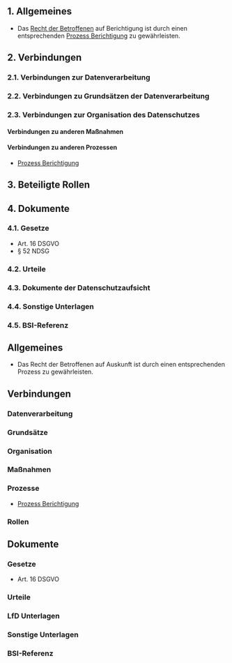 ## 1. Allgemeines
- Das [Recht der Betroffenen](../Grundsaetze-Datenverarbeitung/Betroffenenrechte.md) auf Berichtigung ist durch einen entsprechenden [Prozess Berichtigung](../Organisation/Prozess-Berichtigung.md) zu gewährleisten.
## 2. Verbindungen
### 2.1. Verbindungen zur Datenverarbeitung
### 2.2. Verbindungen zu Grundsätzen der Datenverarbeitung
### 2.3. Verbindungen zur Organisation des Datenschutzes
#### Verbindungen zu anderen Maßnahmen
#### Verbindungen zu anderen Prozessen
- [Prozess Berichtigung](../Organisation/Prozess-Berichtigung.md)
## 3. Beteiligte Rollen
## 4. Dokumente
### 4.1. Gesetze
- Art. 16 DSGVO
- § 52 NDSG
### 4.2. Urteile
### 4.3. Dokumente der Datenschutzaufsicht
### 4.4. Sonstige Unterlagen
### 4.5. BSI-Referenz

## Allgemeines
- Das Recht der Betroffenen auf Auskunft ist durch einen entsprechenden Prozess zu gewährleisten.
## Verbindungen
### Datenverarbeitung
### Grundsätze
### Organisation
### Maßnahmen
### Prozesse
- [Prozess Berichtigung](../Organisation/Prozess-Berichtigung.md)
### Rollen

## Dokumente
### Gesetze
- Art. 16 DSGVO
### Urteile
### LfD Unterlagen
### Sonstige Unterlagen
### BSI-Referenz